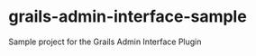 grails-admin-interface-sample
=============================

Sample project for the Grails Admin Interface Plugin
